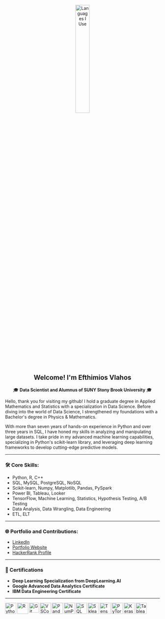 <p align="center"><img width="30%" src="https://github.com/alansmathew/alansmathew/raw/master/lang.gif" alt="Languages I Use" /></p>

<h2 align="center">Welcome! I'm Efthimios Vlahos</h2>

<p align='center'>
  🎓 <strong>Data Scientist and Alumnus of SUNY Stony Brook University</strong> 🎓<br/>

  Hello, thank you for visiting my github! I hold a graduate degree in Applied Mathematics and Statistics with a specialization in Data Science. Before diving into the world of Data Science, I strengthened my foundations with a Bachelor's degree in Physics & Mathematics.

  With more than seven years of hands-on experience in Python and over three years in SQL, I have honed my skills in analyzing and manipulating large datasets. I take pride in my advanced machine learning capabilities, specializing in Python's scikit-learn library, and leveraging deep learning frameworks to develop cutting-edge predictive models.
</p>

---

### 🛠 Core Skills:
- Python, R, C++
- SQL, MySQL, PostgreSQL, NoSQL
- Scikit-learn, Numpy, Matplotlib, Pandas, PySpark
- Power BI, Tableau, Looker
- TensorFlow, Machine Learning, Statistics, Hypothesis Testing, A/B Testing
- Data Analysis, Data Wrangling, Data Engineering
- ETL, ELT

---

### 🌐 Portfolio and Contributions:
- [LinkedIn](https://www.linkedin.com/in/efthimios-vlahos/)
- [Portfolio Website](https://efthimiosvlahos.github.io/index.html)
- [HackerRank Profile](https://www.hackerrank.com/efthimios_vlahos)

---

### 💪 Certifications
- **Deep Learning Specialization from DeepLearning.AI**
- **Google Advanced Data Analytics Certificate**
- **IBM Data Engineering Certificate**
---
<img align="left" alt="Python" width="36px" src="https://user-images.githubusercontent.com/55111154/100546857-8ba9c700-3289-11eb-9627-ae469441946b.png"/>
<img align="left" alt="R" width="36px" src="https://www.r-project.org/logo/Rlogo.svg"/>
<img align="left" alt="Git" width="32px" src="https://user-images.githubusercontent.com/55111154/100549956-74280980-329c-11eb-8b47-62b3ea97e5ca.png"/>
<img align="left" alt="VSCode" width="36px" src="https://user-images.githubusercontent.com/55111154/100549504-41304680-3299-11eb-811c-570aae79deba.png"/>
<img align="left" alt="Pandas" width="36px" src="https://encrypted-tbn0.gstatic.com/images?q=tbn:ANd9GcQj7YWmxNmbuzSB7RyPFlM99xnJMAre6eEj1OhL9EYo&s"/>
<img align="left" alt="NumPy" width="36px" src="https://user-images.githubusercontent.com/67586773/105040771-43887300-5a88-11eb-9f01-bee100b9ef22.png"/>
<img align="left" alt="SQL" width="36px" src="https://www.freeiconspng.com/thumbs/sql-server-icon-png/sql-server-icon-png-29.png"/>
<img align="left" alt="Sklearn" width="36px" src="https://e7.pngegg.com/pngimages/309/384/png-clipart-scikit-learn-python-computer-icons-scikit-machine-learning-learning-text-orange-thumbnail.png"/>
<img align="left" alt="TensorFlow" width="36px" src="https://www.tensorflow.org/images/tf_logo_social.png"/>
<img align="left" alt="PyTorch" width="36px" src="https://pytorch.org/assets/images/pytorch-logo.png"/>
<img align="left" alt="Keras" width="36px" src="https://keras.io/img/logo.png"/>
<img align="left" alt="Tableau" width="36px" src="https://www.tableau.com/themes/custom/tableau_www/favicon.ico"/>

<br/>
<br/>
<br/>

